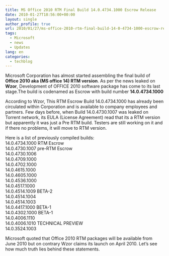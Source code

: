 ```yaml
---
title: MS Office 2010 RTM Final Build 14.0.4734.1000 Escrow Release
date: 2010-01-27T18:56:00+00:00
layout: single
author_profile: true
url: 2010/01/27/ms-office-2010-rtm-final-build-14-0-4734-1000-escrow-release/
tags:
  - Microsoft
  - news
  - Updates
lang: en
categories: 
  - techblog
---
```

Microsoft Corporation has almost started assembling the final build of **Office 2010 aka (MS office 14) RTM version**. As per the news leaked on **Wzor**, Development of OFFICE 2010 software package has come to its last stage.The build is codenamed as Escrow with build number **14.0.4734.1000**

According to Wzor, This RTM Escrow Build 14.0.4734.1000 has already been circulated within Corporation and is available to company employees and partners. Few days before, when Build 14.0.4730.1007 was leaked on Torrent network, its EULA (License Agreement) read that its a RTM version but apparently it was just a Pre RTM build. Testers are still working on it and if there no problems, it will move to RTM version.

Here is a list of previously compiled builds:  
14.0.4734.1000 RTM Escrow  
14.0.4730.1007 pre-RTM Escrow  
14.0.4730.1006  
14.0.4709.1000  
14.0.4702.1000  
14.0.4615.1000  
14.0.4605.1000  
14.0.4536.1000  
14.0.4517.1000  
14.0.4514.1009 BETA-2  
14.0.4514.1004  
14.0.4514.1003  
14.0.4417.1000 BETA-1  
14.0.4302.1000 BETA-1  
14.0.4006.1110  
14.0.4006.1010 TECHNICAL PREVIEW  
14.0.3524.1003

Microsoft quoted that Office 2010 RTM packages will be available from June 2010 but on contrary Wzor claims its launch on April 2010. Let’s see how much truth lies behind these statements.
